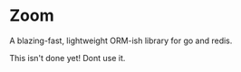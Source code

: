 Zoom
====

A blazing-fast, lightweight ORM-ish library for go and redis.

This isn't done yet! Dont use it.
